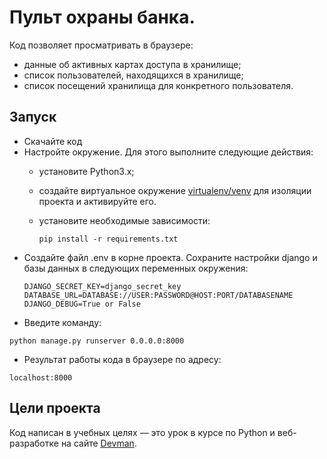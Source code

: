 # Пульт охраны банка.
Код позволяет просматривать в браузере:
- данные об активных картах доступа в хранилище;
- список пользователей, находящихся в хранилище;
- список посещений хранилища для конкретного пользователя.

## Запуск

- Скачайте код
- Настройте окружение. Для этого выполните следующие действия:
  - установите Python3.x;
  - создайте виртуальное окружение [virtualenv/venv](https://docs.python.org/3/library/venv.html) для изоляции проекта и активируйте его.
  - установите необходимые зависимости:

    ```
    pip install -r requirements.txt
    ```
- Создайте файл .env в корне проекта. Сохраните настройки django и базы данных в следующих переменных окружения:
  ```
  DJANGO_SECRET_KEY=django_secret_key
  DATABASE_URL=DATABASE://USER:PASSWORD@HOST:PORT/DATABASENAME
  DJANGO_DEBUG=True or False
  ```
- Введите команду:

```
python manage.py runserver 0.0.0.0:8000
```
- Результат работы кода в браузере по адресу:
```
localhost:8000
```
## Цели проекта
Код написан в учебных целях — это урок в курсе по Python и веб-разработке на сайте [Devman](https://dvmn.org).
